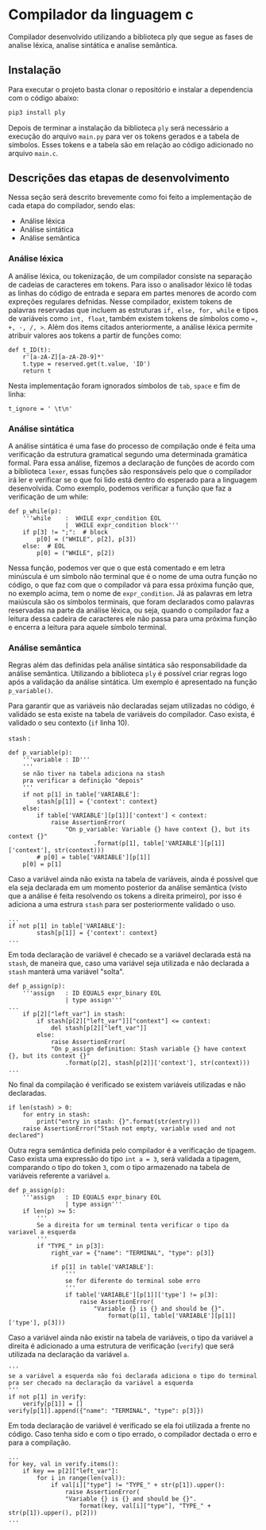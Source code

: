 # Compilador da linguagem c

Compilador desenvolvido utilizando a biblioteca ply que segue as fases de analise léxica, analise sintática e analise semântica.

## Instalação 
Para executar o projeto basta clonar o repositório e instalar a dependencia com o código abaixo:
```sh
pip3 install ply
```
Depois de terminar a instalação da biblioteca `ply` será necessário a execução do arquivo `main.py` para ver os tokens gerados e a tabela de símbolos. Esses tokens e a tabela são em relação ao código adicionado no arquivo `main.c`. 

## Descrições das etapas de desenvolvimento
Nessa seção será descrito brevemente como foi feito a implementação de cada etapa do compilador, sendo elas:
 - Análise léxica
 - Análise sintática
 - Análise semântica
### Análise léxica
A análise léxica, ou tokenização, de um compilador consiste na separação de cadeias de caracteres em tokens. Para isso o analisador léxico lê todas as linhas do código de entrada e separa em partes menores de acordo com expreções regulares defnidas. Nesse compilador, existem tokens de palavras reservadas que incluem as estruturas ```if, else, for, while```  e tipos de variáveis como ```int, float```, também existem tokens de símbolos como ```=, +, -, /, >```. Além dos items citados anteriormente, a análise léxica permite atribuir valores aos tokens a partir de funções como:
```python=
def t_ID(t):
    r'[a-zA-Z][a-zA-Z0-9]*'
    t.type = reserved.get(t.value, 'ID')  
    return t
```
Nesta implementação foram ignorados símbolos de `tab`, `space` e fim de linha:
```python=
t_ignore = ' \t\n'
```

### Análise sintática
A análise sintática é uma fase do processo de compilação onde é feita uma verificação da estrutura gramatical segundo uma determinada gramática formal.
Para essa análise, fizemos a declaração de funções de acordo com a biblioteca `lexer`, essas funções são responsáveis pelo que o compilador irá ler e verificar se o que foi lido está dentro do esperado para a linguagem desenvolvida. Como exemplo, podemos verificar a função que faz a verificação de um while: 
```python=
def p_while(p):
    '''while    :  WHILE expr_condition EOL
                |  WHILE expr_condition block'''
    if p[3] != ";":  # block
        p[0] = ("WHILE", p[2], p[3])
    else:  # EOL
        p[0] = ("WHILE", p[2])
```
Nessa função, podemos ver que o que está comentado e em letra minúscula é um símbolo não terminal que é o nome de uma outra função no código, o que faz com que o compilador vá para essa próxima função que, no exemplo acima, tem o nome de  `expr_condition`. Já as palavras em letra maiúscula são os símbolos terminais, que foram declarados como palavras reservadas na parte da análise léxica, ou seja, quando o compilador faz a leitura dessa cadeira de caracteres ele não passa para uma próxima função e encerra a leitura para aquele símbolo terminal.


### Análise semântica
Regras além das definidas pela análise sintática são responsabilidade da análise semântica. Utilizando a biblioteca `ply` é possível criar regras logo após a validação da análise sintática. Um exemplo é apresentado na função ```p_variable()```. 

Para garantir que as variáveis não declaradas sejam utilizadas no código, é validádo se esta existe na tabela de variáveis do compilador. Caso exista, é validado o seu contexto (`if` linha 10).

`stash` :
```python=
def p_variable(p):
    '''variable : ID'''
    '''
    se não tiver na tabela adiciona na stash
    pra verificar a definição "depois"
    '''
    if not p[1] in table['VARIABLE']:
        stash[p[1]] = {'context': context}
    else:
        if table['VARIABLE'][p[1]]['context'] < context:
            raise AssertionError(
                "On p_variable: Variable {} have context {}, but its context {}"
                        .format(p[1], table['VARIABLE'][p[1]]['context'], str(context)))
        # p[0] = table['VARIABLE'][p[1]]
    p[0] = p[1]
```

Caso a variável ainda não exista na tabela de variáveis, ainda é possível que ela seja declarada em um momento posterior da análise semântica (visto que a análise é feita resolvendo os tokens a direita primeiro), por isso é adiciona a uma estrura `stash` para ser posteriormente validado o uso.
```python=
...
if not p[1] in table['VARIABLE']:
        stash[p[1]] = {'context': context}
...
```
Em toda declaração de variável é checado se a variável declarada está na `stash`, de maneira que, caso uma variável seja utilizada e não declarada a `stash` manterá uma variável "solta".
```python=
def p_assign(p):
    '''assign   : ID EQUALS expr_binary EOL
                | type assign'''
...
    if p[2]["left_var"] in stash:
        if stash[p[2]["left_var"]]["context"] <= context:
            del stash[p[2]["left_var"]]
        else:
            raise AssertionError(
            "On p_assign definition: Stash variable {} have context {}, but its context {}"
                .format(p[2], stash[p[2]]['context'], str(context)))
...
```
No final da compilação é verificado se existem variáveis utilizadas e não declaradas.
```python=
if len(stash) > 0:
    for entry in stash:
        print("entry in stash: {}".format(str(entry)))
    raise AssertionError("Stash not empty, variable used and not declared")
```
Outra regra semântica definida pelo compilador é a verificação de tipagem. Caso exista uma expressão do tipo `int a = 3`, será validada a tipagem, comparando o tipo do token `3`, com o tipo armazenado na tabela de variáveis referente a variável `a`.
```python=
def p_assign(p):
    '''assign   : ID EQUALS expr_binary EOL
                | type assign'''
    if len(p) >= 5:
        '''
        Se a direita for um terminal tenta verificar o tipo da variavel a esquerda
        '''
        if "TYPE_" in p[3]:
            right_var = {"name": "TERMINAL", "type": p[3]}

            if p[1] in table['VARIABLE']:
                '''
                se for diferente do terminal sobe erro
                '''
                if table['VARIABLE'][p[1]]['type'] != p[3]:
                    raise AssertionError(
                        "Variable {} is {} and should be {}".
                            format(p[1], table['VARIABLE'][p[1]]['type'], p[3]))
```
Caso a variável ainda não existir na tabela de variáveis, o tipo da variável a direita é adicionado a uma estrutura de verificação (`verify`) que será utilizada na declaração da variável `a`.
```python=
'''
se a variável a esquerda não foi declarada adiciona o tipo do terminal
pra ser checado na declaração da variável a esquerda
'''
if not p[1] in verify:
    verify[p[1]] = []
verify[p[1]].append({"name": "TERMINAL", "type": p[3]})
```

Em toda declaração de variável é verificado se ela foi utilizada a frente no código. Caso tenha sido e com o tipo errado, o compilador dectada o erro e para a compilação.
```python=
...
for key, val in verify.items():
    if key == p[2]["left_var"]:
        for i in range(len(val)):
            if val[i]["type"] != "TYPE_" + str(p[1]).upper():
                raise AssertionError(
                "Variable {} is {} and should be {}".
                    format(key, val[i]["type"], "TYPE_" + str(p[1]).upper(), p[2]))
...
```